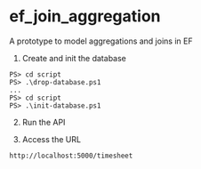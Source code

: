# ef_join_aggregation
A prototype to model aggregations and joins in EF

1. Create and init the database
```
PS> cd script
PS> .\drop-database.ps1
...
PS> cd script
PS> .\init-database.ps1
```

2. Run the API

3. Access the URL
```
http://localhost:5000/timesheet
```